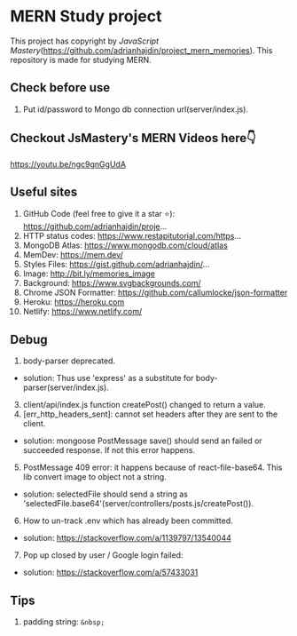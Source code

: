 # MERN Study project

This project has copyright by _JavaScript Mastery_(https://github.com/adrianhajdin/project_mern_memories).
This repository is made for studying MERN.

## Check before use

1. Put id/password to Mongo db connection url(server/index.js).

## Checkout JsMastery's MERN Videos here👇

https://youtu.be/ngc9gnGgUdA

## Useful sites

1. GitHub Code (feel free to give it a star ⭐): https://github.com/adrianhajdin/proje...
2. HTTP status codes: https://www.restapitutorial.com/https...
3. MongoDB Atlas: https://www.mongodb.com/cloud/atlas
4. MemDev: https://mem.dev/
5. Styles Files: https://gist.github.com/adrianhajdin/...
6. Image: http://bit.ly/memories_image
7. Background: https://www.svgbackgrounds.com/
8. Chrome JSON Formatter: https://github.com/callumlocke/json-formatter
9. Heroku: https://heroku.com
10. Netlify: https://www.netlify.com/

## Debug

1. body-parser deprecated.

- solution: Thus use 'express' as a substitute for body-parser(server/index.js).

3. client/api/index.js function createPost() changed to return a value.
4. [err_http_headers_sent]: cannot set headers after they are sent to the client.

- solution: mongoose PostMessage save() should send an failed or succeeded response. If not this error happens.

5. PostMessage 409 error: it happens because of react-file-base64. This lib convert image to object not a string.

- solution: selectedFile should send a string as 'selectedFile.base64'(server/controllers/posts.js/createPost()).

6. How to un-track .env which has already been committed.

- solution: https://stackoverflow.com/a/1139797/13540044

7. Pop up closed by user / Google login failed:

- solution: https://stackoverflow.com/a/57433031

## Tips

1. padding string: `&nbsp;`

